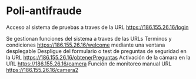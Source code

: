 # Poli-antifraude
Acceso al sistema de pruebas a traves de la URL
  https://186.155.26.16/login

Se gestionan funciones del sistema a traves de las URLs
  Terminos y condiciones https://186.155.26.16/welcome mediante una ventana desplegable
  Despligue del formulario o test de preguntas de seguridad en la URL https://186.155.26.16/obtenerPreguntas
  Activación de la cámara en la URL https://186.155.26.16/camera
  Función de monitoreo manual URL https://186.155.26.16/camera2
